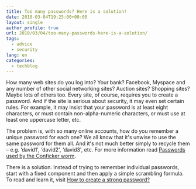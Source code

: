 ```yaml
---
title: Too many passwords? Here is a solution!
date: 2010-03-04T19:25:00+00:00
layout: single
author_profile: true
url: 2010/03/04/too-many-passwords-here-is-a-solution/
tags:
  - advice
  - security
lang: en
categories: 
  - techblog
---
```

How many web sites do you log into? Your bank? Facebook, Myspace and any number of other social networking sites? Auction sites? Shopping sites? Maybe lots of others too. Every site, of course, requires you to create a password. And if the site is serious about security, it may even set certain rules. For example, it may insist that your password is at least eight characters, or must contain non-alpha-numeric characters, or must use at least one uppercase letter, etc.

The problem is, with so many online accounts, how do you remember a unique password for each one? We all know that it's unwise to use the same password for them all. And it's not much better simply to recycle them – e.g. &#8216;david1', &#8216;david2', &#8216;david3', etc. For more information read [Passwords used by the Conficker worm](http://sites.google.com/site/boelectronic/computer/security/passwords/passwords-used-by-the-conficker-worm).

There is a solution. Instead of trying to remember individual passwords, start with a fixed component and then apply a simple scrambling formula. To read and learn it, visit [How to create a strong password?](http://sites.google.com/site/boelectronic/computer/security/passwords)